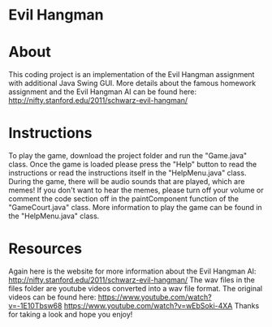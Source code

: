 # Evil Hangman
# About
This coding project is an implementation of the Evil Hangman assignment with additional Java Swing GUI. More details about the 
famous homework assignment and the Evil Hangman AI can be found here: http://nifty.stanford.edu/2011/schwarz-evil-hangman/ 

# Instructions
To play the game, download the project folder and run the "Game.java" class. Once the game is loaded please press the "Help" button to read the instructions or read the instructions itself in the "HelpMenu.java" class. During the game, there will be audio sounds that are played, which are memes! If you don't want to hear the memes, please turn off your volume or comment the code section off in the paintComponent function of the "GameCourt.java" class. More information to play the game can be found in the "HelpMenu.java" class.

# Resources 
Again here is the website for more information about the Evil Hangman AI: http://nifty.stanford.edu/2011/schwarz-evil-hangman/ 
The wav files in the files folder are youtube videos converted into a wav file format. The original videos can be found here:
https://www.youtube.com/watch?v=-1E10Tbsw68
https://www.youtube.com/watch?v=wEbSoki-4XA
Thanks for taking a look and hope you enjoy!
